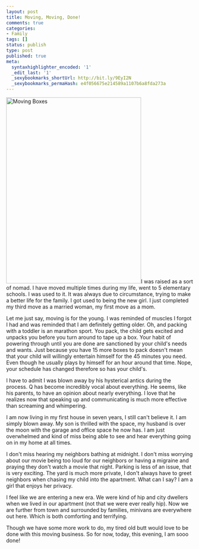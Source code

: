 ```yaml
---
layout: post
title: Moving, Moving, Done!
comments: true
categories:
- Family
tags: []
status: publish
type: post
published: true
meta:
  syntaxhighlighter_encoded: '1'
  _edit_last: '1'
  _sexybookmarks_shortUrl: http://bit.ly/9EyI2N
  _sexybookmarks_permaHash: e4f056675e214589a1107b6a8fda273a
---
```

<p><a href="http://www.flickr.com/photos/rgeyer/4009626349/" title="Moving Boxes by qwikrex, on Flickr"><img src="http://farm3.static.flickr.com/2605/4009626349_27b238c45e.jpg" width="363" height="500" alt="Moving Boxes" class="alignright" /></a>I was raised as a sort of nomad.  I have moved multiple times during my life, went to 5 elementary schools.  I was used to it.  It was always due to circumstance, trying to make a better life for the family.  I got used to being the new girl.  I just completed my third move as a married woman, my first move as a mom.</p>

<p>Let me just say, moving is for the young.  I was reminded of muscles I forgot I had and was reminded that I am definitely getting older.  Oh, and packing with a toddler is an marathon sport.  You pack, the child gets excited and unpacks you before you turn around to tape up a box.  Your habit of powering through until you are done are sanctioned by your child's needs and wants.  Just because you have 15 more boxes to pack doesn't mean that your child will willingly entertain himself for the 45 minutes you need.  Even though he usually plays by himself for an hour around that time.  Nope, your schedule has changed therefore so has your child's.</p>

<p>I have to admit I was blown away by his hysterical antics during the process.  Q has become incredibly vocal about everything.  He seems, like his parents, to have an opinion about nearly everything.  I love that he realizes now that speaking up and communicating is much more effective than screaming and whimpering.</p>

<p>I am now living in my first house in seven years, I still can't believe it.  I am simply blown away.  My son is thrilled with the space, my husband is over the moon with the garage and office space he now has.  I am just overwhelmed and kind of miss being able to see and hear everything going on in my home at all times.</p>

<p>I don't miss hearing my neighbors bathing at midnight.  I don't miss worrying about our movie being too loud for our neighbors or having a migraine and praying they don't watch a movie that night.  Parking is less of an issue, that is very exciting.  The yard is much more private, I don't always have to greet neighbors when chasing my child into the apartment.  What can I say?  I am a girl that enjoys her privacy.</p>

<p>I feel like we are entering a new era.  We were kind of hip and city dwellers when we lived in our apartment (not that we were ever really hip).  Now we are further from town and surrounded by families, minivans are everywhere out here.  Which is both comforting and terrifying.</p>

<p>Though we have some more work to do, my tired old butt would love to be done with this moving business.  So for now, today, this evening, I am sooo done!</p>
